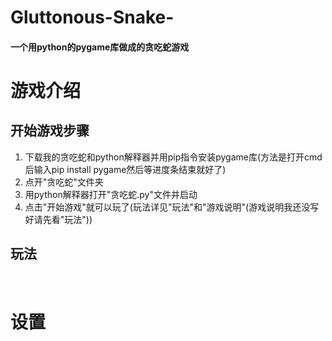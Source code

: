 # Gluttonous-Snake-

#### 一个用python的pygame库做成的贪吃蛇游戏

# 游戏介绍

## 开始游戏步骤

1. 下载我的贪吃蛇和python解释器并用pip指令安装pygame库(方法是打开cmd后输入pip install pygame然后等进度条结束就好了)
2. 点开"贪吃蛇"文件夹
3. 用python解释器打开"贪吃蛇.py"文件并启动
4. 点击"开始游戏"就可以玩了(玩法详见"玩法"和"游戏说明"(游戏说明我还没写好请先看"玩法"))

## 玩法

<br/>

# 设置
